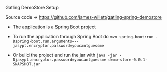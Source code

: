 Gatling DemoStore Setup

Source code -> https://github.com/james-willett/gatling-spring-demostore

- The application is a Spring Boot project
- To run the application through Spring Boot do  `mvn spring-boot:run -Dspring-boot.run.arguments=--jasypt.encryptor.password=youcantguessme`

- Or build the project and run the jar with `java -jar -Djasypt.encryptor.password=youcantguessme demo-store-0.0.1-SNAPSHOT.jar`